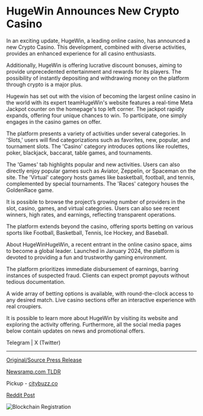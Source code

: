 # HugeWin Announces New Crypto Casino

In an exciting update, HugeWin, a leading online casino, has announced a new Crypto Casino. This development, combined with diverse activities, provides an enhanced experience for all casino enthusiasts.

Additionally, HugeWin is offering lucrative discount bonuses, aiming to provide unprecedented entertainment and rewards for its players. The possibility of instantly depositing and withdrawing money on the platform through crypto is a major plus.

Hugewin has set out with the vision of becoming the largest online casino in the world with its expert teamHugeWin's website features a real-time Meta Jackpot counter on the homepage's top left corner. The jackpot rapidly expands, offering four unique chances to win. To participate, one simply engages in the casino games on offer.

The platform presents a variety of activities under several categories. In 'Slots,' users will find categorizations such as favorites, new, popular, and tournament slots. The 'Casino' category introduces options like roulettes, poker, blackjack, baccarat, table games, and tournaments.

The 'Games' tab highlights popular and new activities. Users can also directly enjoy popular games such as Aviator, Zeppelin, or Spaceman on the site. The 'Virtual' category hosts games like basketball, football, and tennis, complemented by special tournaments. The 'Races' category houses the GoldenRace game.

It is possible to browse the project’s growing number of providers in the slot, casino, games, and virtual categories. Users can also see recent winners, high rates, and earnings, reflecting transparent operations.

The platform extends beyond the casino, offering sports betting on various sports like Football, Basketball, Tennis, Ice Hockey, and Baseball.

About HugeWinHugeWin, a recent entrant in the online casino space, aims to become a global leader. Launched in January 2024, the platform is devoted to providing a fun and trustworthy gaming environment.

The platform prioritizes immediate disbursement of earnings, barring instances of suspected fraud. Clients can expect prompt payouts without tedious documentation.

A wide array of betting options is available, with round-the-clock access to any desired match. Live casino sections offer an interactive experience with real croupiers.

It is possible to learn more about HugeWin by visiting its website and exploring the activity offering. Furthermore, all the social media pages below contain updates on news and promotional offers.

Telegram | X (Twitter) 

---

[Original/Source Press Release](https://blockchainwire.io/press-release/hugewin-announces-new-crypto-casino)
                    

[Newsramp.com TLDR](https://newsramp.com/curated-news/hugewin-introduces-new-crypto-casino-with-lucrative-bonuses-and-diverse-activities/d016d585b34987fc38ecd5250a143848) 


Pickup - [citybuzz.co](https://citybuzz.co/2024/01/12/hugewin-unveils-crypto-casino-offering-diverse-gaming-experiences)
 



[Reddit Post](https://www.reddit.com/r/newsramp/comments/1avx62i/hugewin_introduces_new_crypto_casino_with/) 



![Blockchain Registration](https://cdn.newsramp.app/blockchainwire/qrcode/242/11/pintU55y.webp)